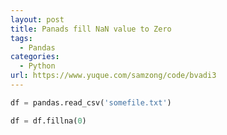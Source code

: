 ```yaml
---
layout: post
title: Panads fill NaN value to Zero
tags:
  - Pandas
categories:
  - Python
url: https://www.yuque.com/samzong/code/bvadi3
---
```


```python
df = pandas.read_csv('somefile.txt')

df = df.fillna(0)
```
